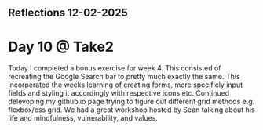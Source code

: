 ## Reflections 12-02-2025 
# Day 10 @ Take2

Today I completed a bonus exercise for week 4. This consisted of recreating the Google Search bar to pretty much exactly the same. This incorperated the weeks learning of creating forms, more specificly input fields and styling it accordingly with respective icons etc. Continued delevoping my github.io page trying to figure out different grid methods e.g. flexbox/css grid. We had a great workshop hosted by Sean talking about his life and mindfulness, vulnerability, and values. 